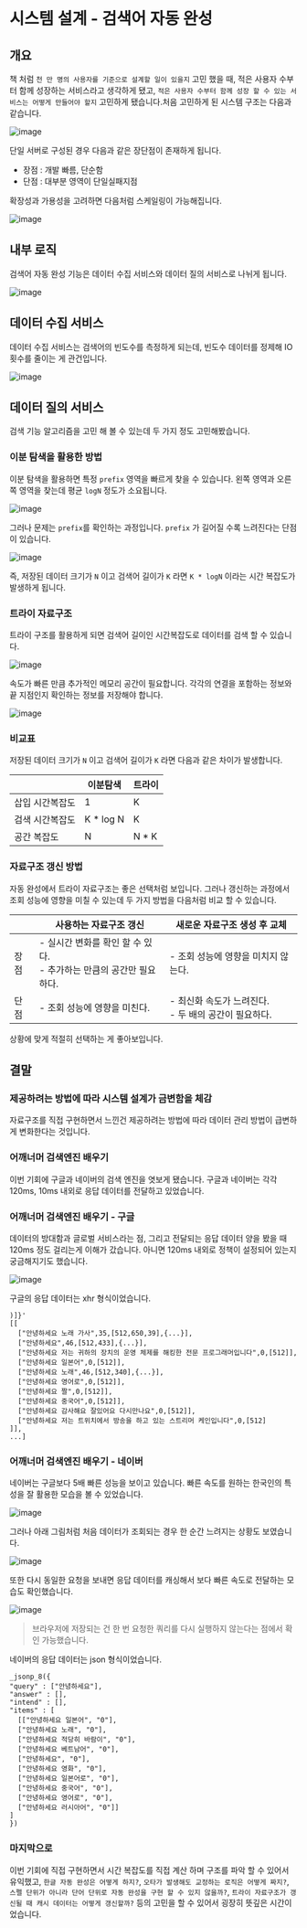 # 시스템 설계 - 검색어 자동 완성

## 개요

책 처럼 `천 만 명의 사용자를 기준으로 설계할 일이 있을지` 고민 했을 때, 적은 사용자 수부터 함께 성장하는 서비스라고 생각하게 됐고, `적은 사용자 수부터 함께 성장 할 수 있는 서비스는 어떻게 만들어야 할지` 고민하게 됐습니다.처음 고민하게 된 시스템 구조는 다음과 같습니다.

![image](https://github.com/this-is-spear/hello-automatic-completion-keyword/assets/92219795/a5a90ad0-5202-40f0-9b4e-9e4c065f28c4)


단일 서버로 구성된 경우 다음과 같은 장단점이 존재하게 됩니다.

- 장점 : 개발 빠름, 단순함
- 단점 : 대부분 영역이 단일실패지점

확장성과 가용성을 고려하면 다음처럼 스케일링이 가능해집니다.

![image](https://github.com/this-is-spear/hello-automatic-completion-keyword/assets/92219795/cb51ea34-6680-426e-b282-3bf2c245f312)

## 내부 로직

검색어 자동 완성 기능은 데이터 수집 서비스와 데이터 질의 서비스로 나뉘게 됩니다.

![image](https://github.com/this-is-spear/hello-automatic-completion-keyword/assets/92219795/41f12297-6752-49b9-9f7c-ce117c961bfd)

## 데이터 수집 서비스

데이터 수집 서비스는 검색어의 빈도수를 측정하게 되는데, 빈도수 데이터를 정제해 IO 횟수를 줄이는 게 관건입니다.

![image](https://github.com/this-is-spear/hello-automatic-completion-keyword/assets/92219795/041c7b90-9d11-40a7-afbd-8e5cba879c62)

## 데이터 질의 서비스

검색 기능 알고리즘을 고민 해 볼 수 있는데 두 가지 정도 고민해봤습니다.

### 이분 탐색을 활용한 방법

이분 탐색을 활용하면 특정 `prefix` 영역을 빠르게 찾을 수 있습니다. 왼쪽 영역과 오른쪽 영역을 찾는데 평균 `logN` 정도가 소요됩니다.

![image](https://github.com/this-is-spear/hello-automatic-completion-keyword/assets/92219795/aaa4f8d0-5946-42bf-b42e-583fdff9126c)

그러나 문제는 `prefix`를 확인하는 과정입니다. `prefix` 가 길어질 수록 느려진다는 단점이 있습니다.

![image](https://github.com/this-is-spear/hello-automatic-completion-keyword/assets/92219795/5debcd39-d9c0-4c5e-b394-12c740c2e83d)

즉, 저장된 데이터 크기가 `N` 이고 검색어 길이가 `K` 라면 `K * logN` 이라는 시간 복잡도가 발생하게 됩니다.

### 트라이 자료구조

트라이 구조를 활용하게 되면 검색어 길이인 시간복잡도로 데이터를 검색 할 수 있습니다.

![image](https://github.com/this-is-spear/hello-automatic-completion-keyword/assets/92219795/96556b97-f781-477b-85a1-713e41c85f2f)

속도가 빠른 만큼 추가적인 메모리 공간이 필요합니다. 각각의 연결을 포함하는 정보와 끝 지점인지 확인하는 정보를 저장해야 합니다.

![image](https://github.com/this-is-spear/hello-automatic-completion-keyword/assets/92219795/446486ec-2eec-4db0-929d-dc91343a8038)

### 비교표

저장된 데이터 크기가 `N` 이고 검색어 길이가 `K` 라면 다음과 같은 차이가 발생합니다.

|  | 이분탐색 | 트라이 |
| --- | --- | --- |
| 삽입 시간복잡도 | 1 | K |
| 검색 시간복잡도 | K * log N | K |
| 공간 복잡도 | N | N * K |

### 자료구조 갱신 방법

자동 완성에서 트라이 자료구조는 좋은 선택처럼 보입니다. 그러나 갱신하는 과정에서 조회 성능에 영향을 미칠 수 있는데 두 가지 방법을 다음처럼 비교 할 수 있습니다.

|  | 사용하는 자료구조 갱신 | 새로운 자료구조 생성 후 교체 |
| --- | --- | --- |
| 장점 | - 실시간 변화를 확인 할 수 있다. <br/> - 추가하는 만큼의 공간만 필요하다. | - 조회 성능에 영향을 미치지 않는다. |
| 단점 | - 조회 성능에 영향을 미친다. | - 최신화 속도가 느려진다. <br/> - 두 배의 공간이 필요하다. |

상황에 맞게 적절히 선택하는 게 좋아보입니다.

## 결말

### 제공하려는 방법에 따라 시스템 설계가 금변함을 체감

자료구조를 직접 구현하면서 느낀건 제공하려는 방법에 따라 데이터 관리 방법이 급변하게 변화한다는 것입니다.

### 어깨너머 검색엔진 배우기

이번 기회에 구글과 네이버의 검색 엔진을 엿보게 됐습니다. 구글과 네이버는 각각 120ms, 10ms 내외로 응답 데이터를 전달하고 있었습니다.

### 어깨너머 검색엔진 배우기 - 구글

데이터의 방대함과 글로벌 서비스라는 점, 그리고 전달되는 응답 데이터 양을 봤을 때 120ms 정도 걸리는게 이해가 갔습니다. 아니면 120ms 내외로 정책이 설정되어 있는지 궁금해지기도 했습니다.

![image](https://github.com/this-is-spear/hello-automatic-completion-keyword/assets/92219795/cf67c540-f238-4635-856f-c836dc43a311)

구글의 응답 데이터는 xhr 형식이었습니다.

```
)]}'
[[
  ["안녕하세요 노래 가사",35,[512,650,39],{...}],
  ["안녕하세요",46,[512,433],{...}],
  ["안녕하세요 저는 귀하의 장치의 운영 체제를 해킹한 전문 프로그래머입니다",0,[512]],
  ["안녕하세요 일본어",0,[512]],
  ["안녕하세요 노래",46,[512,340],{...}],
  ["안녕하세요 영어로",0,[512]],
  ["안녕하세요 짤",0,[512]],
  ["안녕하세요 중국어",0,[512]],
  ["안녕하세요 감사해요 잘있어요 다시만나요",0,[512]],
  ["안녕하세요 저는 트위치에서 방송을 하고 있는 스트리머 케인입니다",0,[512]
]],
...]
```

### 어깨너머 검색엔진 배우기 - 네이버

네이버는 구글보다 5배 빠른 성능을 보이고 있습니다. 빠른 속도를 원하는 한국인의 특성을 잘 활용한 모습을 볼 수 있었습니다.

![image](https://github.com/this-is-spear/hello-automatic-completion-keyword/assets/92219795/75658c25-02c0-4a5f-8fbb-6daaf92b1ed9)

그러나 아래 그림처럼 처음 데이터가 조회되는 경우 한 순간 느려지는 상황도 보였습니다.

![image](https://github.com/this-is-spear/hello-automatic-completion-keyword/assets/92219795/cb55d946-b5c6-4bc9-b9a3-39e81d297683)

또한 다시 동일한 요청을 보내면 응답 데이터를 캐싱해서 보다 빠른 속도로 전달하는 모습도 확인했습니다.

![image](https://github.com/this-is-spear/hello-automatic-completion-keyword/assets/92219795/95e1bcdf-2a67-48a9-81d0-83db8e2d50a9)

> 브라우저에 저장되는 건 한 번 요청한 쿼리를 다시 실행하지 않는다는 점에서 확인 가능했습니다.

네이버의 응답 데이터는 json 형식이었습니다.

```
_jsonp_8({
"query" : ["안녕하세요"],
"answer" : [],
"intend" : [],
"items" : [
  [["안녕하세요 일본어", "0"],
  ["안녕하세요 노래", "0"],
  ["안녕하세요 적당히 바람이", "0"],
  ["안녕하세요 베트남어", "0"],
  ["안녕하세요", "0"],
  ["안녕하세요 영화", "0"],
  ["안녕하세요 일본어로", "0"],
  ["안녕하세요 중국어", "0"],
  ["안녕하세요 영어로", "0"],
  ["안녕하세요 러시아어", "0"]]
]
})

```

### 마지막으로

이번 기회에 직접 구현하면서 시간 복잡도를 직접 계산 하며 구조를 파악 할 수 있어서 유익했고, `한글 자동 완성은 어떻게 하지?`, `오타가 발생해도 교정하는 로직은 어떻게 짜지?`, `스펠 단위가 아니라 단어 단위로 자동 완성을 구현 할 수 있지 않을까?`, `트라이 자료구조가 갱신될 때 캐시 데이터는 어떻게 갱신할까?` 등의 고민을 할 수 있어서 굉장히 뜻깊은 시간이었습니다.
